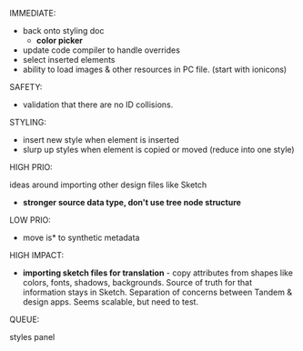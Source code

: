 IMMEDIATE:

* back onto styling doc
  * **color picker**
* update code compiler to handle overrides
* select inserted elements
* ability to load images & other resources in PC file. (start with ionicons)

SAFETY:

* validation that there are no ID collisions.

STYLING:

* insert new style when element is inserted
* slurp up styles when element is copied or moved (reduce into one style)

HIGH PRIO:

ideas around importing other design files like Sketch

* **stronger source data type, don't use tree node structure**

LOW PRIO:

* move is\* to synthetic metadata

HIGH IMPACT:

* **importing sketch files for translation** - copy attributes from shapes like colors, fonts, shadows, backgrounds. Source of truth for that information stays in Sketch. Separation of concerns between Tandem & design apps. Seems scalable, but need to test.

QUEUE:

styles panel
